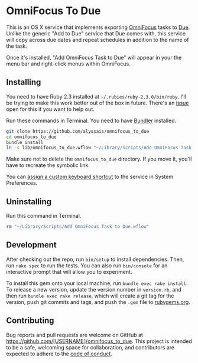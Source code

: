 # OmniFocus To Due

This is an OS X service that implements exporting [OmniFocus](https://omnigroup.com/omnifocus) tasks to [Due](http://www.dueapp.com). Unlike the generic "Add to Due" service that Due comes with, this service will copy across due dates and repeat schedules in addition to the name of the task.

Once it's installed, "Add OmniFocus Task to Due" will appear in your the menu bar and right-click menus within OmniFocus.

## Installing

You need to have Ruby 2.3 installed at `~/.rubies/ruby-2.3.0/bin/ruby`.
I'll be trying to make this work better out of the box in future.
There's an [issue](https://github.com/alyssais/omnifocus_to_due/issue/1) open for this if you want to help out.

Run these commands in Terminal. You need to have [Bundler](http://bundler.io) installed.

```sh
git clone https://github.com/alyssais/omnifocus_to_due
cd omnifocus_to_due
bundle install
ln -s lib/omnifocus_to_due.wflow "~/Library/Scripts/Add OmniFocus Task to Due.wflow"
```

Make sure not to delete the `omnifocus_to_due` directory.
If you move it, you'll have to recreate the symbolic link.

You can [assign a custom keyboard shortcut](https://support.apple.com/kb/PH18418?locale=en_US) to the service in System Preferences.

## Uninstalling

Run this command in Terminal.

```sh
rm "~/Library/Scripts/Add OmniFocus Task to Due.wflow"
```

## Development

After checking out the repo, run `bin/setup` to install dependencies. Then, run `rake spec` to run the tests. You can also run `bin/console` for an interactive prompt that will allow you to experiment.

To install this gem onto your local machine, run `bundle exec rake install`. To release a new version, update the version number in `version.rb`, and then run `bundle exec rake release`, which will create a git tag for the version, push git commits and tags, and push the `.gem` file to [rubygems.org](https://rubygems.org).

## Contributing

Bug reports and pull requests are welcome on GitHub at https://github.com/[USERNAME]/omnifocus_to_due. This project is intended to be a safe, welcoming space for collaboration, and contributors are expected to adhere to the [code of conduct](CODE_OF_CONDUCT.md).
